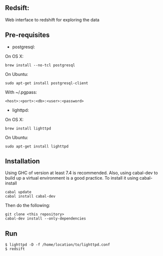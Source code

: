 ## Redsift: 

Web interface to redshift for exploring the data

## Pre-requisites

* postgresql:
    
On OS X:
    
    brew install --no-tcl postgresql    

On Ubuntu:
    
    sudo apt-get install postgresql-client

With ~/.pgpass:

    <host>:<port>:<db>:<user>:<password>

* lighttpd:

On OS X: 

    brew install lighttpd

On Ubuntu:
    
    sudo apt-get install lighttpd

## Installation

Using GHC of version at least 7.4 is recommended. Also, using cabal-dev to build up a virtual environment is a good practice. To install it using cabal-install

    cabal update
    cabal install cabal-dev

Then do the following:

    git clone <this repository>
    cabal-dev install --only-dependencies

## Run

    $ lighttpd -D -f /home/location/to/lighttpd.conf
    $ redsift